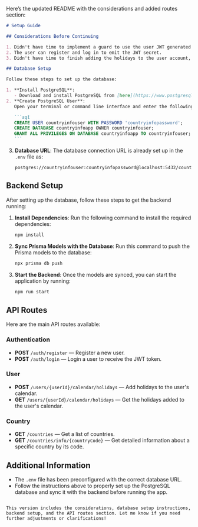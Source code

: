 Here’s the updated README with the considerations and added routes section:

````markdown
# Setup Guide

## Considerations Before Continuing

1. Didn't have time to implement a guard to use the user JWT generated on login.
2. The user can register and log in to emit the JWT secret.
3. Didn't have time to finish adding the holidays to the user account, but the holidays are being returned.

## Database Setup

Follow these steps to set up the database:

1. **Install PostgreSQL**:
   - Download and install PostgreSQL from [here](https://www.postgresql.org/download/).
2. **Create PostgreSQL User**:
   Open your terminal or command line interface and enter the following commands to create a new user and a database for the application:

   ```sql
   CREATE USER countryinfouser WITH PASSWORD 'countryinfopassword';
   CREATE DATABASE countryinfoapp OWNER countryinfouser;
   GRANT ALL PRIVILEGES ON DATABASE countryinfoapp TO countryinfouser;
   ```
````

3. **Database URL**:
   The database connection URL is already set up in the `.env` file as:
   ```
   postgres://countryinfouser:countryinfopassword@localhost:5432/countryinfoapp
   ```

## Backend Setup

After setting up the database, follow these steps to get the backend running:

1. **Install Dependencies**:
   Run the following command to install the required dependencies:

   ```bash
   npm install
   ```

2. **Sync Prisma Models with the Database**:
   Run this command to push the Prisma models to the database:

   ```bash
   npx prisma db push
   ```

3. **Start the Backend**:
   Once the models are synced, you can start the application by running:

   ```bash
   npm run start
   ```

## API Routes

Here are the main API routes available:

### Authentication

- **POST** `/auth/register` — Register a new user.
- **POST** `/auth/login` — Login a user to receive the JWT token.

### User

- **POST** `/users/{userId}/calendar/holidays` — Add holidays to the user's calendar.
- **GET** `/users/{userId}/calendar/holidays` — Get the holidays added to the user's calendar.

### Country

- **GET** `/countries` — Get a list of countries.
- **GET** `/countries/info/{countryCode}` — Get detailed information about a specific country by its code.

## Additional Information

- The `.env` file has been preconfigured with the correct database URL.
- Follow the instructions above to properly set up the PostgreSQL database and sync it with the backend before running the app.

```

This version includes the considerations, database setup instructions, backend setup, and the API routes section. Let me know if you need further adjustments or clarifications!
```
